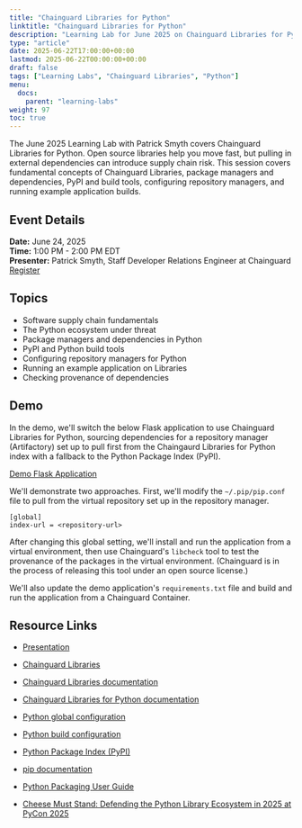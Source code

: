 ```yaml
---
title: "Chainguard Libraries for Python"
linktitle: "Chainguard Libraries for Python"
description: "Learning Lab for June 2025 on Chainguard Libraries for Python and Supply Chain Security"
type: "article"
date: 2025-06-22T17:00:00+00:00
lastmod: 2025-06-22T00:00:00+00:00
draft: false
tags: ["Learning Labs", "Chainguard Libraries", "Python"]
menu:
  docs:
    parent: "learning-labs"
weight: 97
toc: true
---
```


The June 2025 Learning Lab with Patrick Smyth covers Chainguard Libraries for
Python. Open source libraries help you move fast, but pulling in external
dependencies can introduce supply chain risk. This session covers fundamental
concepts of Chainguard Libraries, package managers and dependencies, PyPI and
build tools, configuring repository managers, and running example application builds.

## Event Details

**Date:** June 24, 2025  
**Time:** 1:00 PM - 2:00 PM EDT  
**Presenter:** Patrick Smyth, Staff Developer Relations Engineer at Chainguard  
[Register](https://events.chainguard.dev/0bcb08ad-2ba1-447b-b87e-703f04d7ef11/)

## Topics

- Software supply chain fundamentals
- The Python ecosystem under threat
- Package managers and dependencies in Python
- PyPI and Python build tools
- Configuring repository managers for Python
- Running an example application on Libraries
- Checking provenance of dependencies

## Demo

In the demo, we'll switch the below Flask application to use Chainguard Libraries for Python, sourcing dependencies for a repository manager (Artifactory) set up to pull first from the Chaingaurd Libraries for Python index with a fallback to the Python Package Index (PyPI).

[Demo Flask Application](https://github.com/chainguard-dev/cg-images-python-migration/tree/libraries-demo)

We'll demonstrate two approaches. First, we'll modify the `~/.pip/pip.conf` file to pull from the virtual repository set up in the repository manager. 

```
[global]
index-url = <repository-url>
```

After changing this global setting, we'll install and run the application from a virtual environment, then use Chainguard's `libcheck` tool to test the provenance of the packages in the virtual environment. (Chainguard is in the process of releasing this tool under an open source license.)

We'll also update the demo application's `requirements.txt` file and build and run the application from a Chainguard Container.

## Resource Links

- [Presentation](https://docs.google.com/presentation/d/158_oK3J4h1hCVhw0TLOj5vneT20FqDGx7WFNBcAX8mw/edit?slide=id.g369255d2a29_0_0#slide=id.g369255d2a29_0_0)

- [Chainguard Libraries](https://www.chainguard.dev/libraries)
- [Chainguard Libraries documentation](/chainguard/libraries/overview/)
- [Chainguard Libraries for Python documentation](/chainguard/libraries/python/overview/)
- [Python global configuration](/chainguard/libraries/python/global-configuration/)
- [Python build configuration](/chainguard/libraries/python/build-configuration/)
- [Python Package Index (PyPI)](https://pypi.org/)
- [pip documentation](https://pip.pypa.io/)
- [Python Packaging User Guide](https://packaging.python.org/)
- [Cheese Must Stand: Defending the Python Library Ecosystem in 2025 at PyCon 2025](https://www.youtube.com/watch?v=5cdC5pVkCvU)
